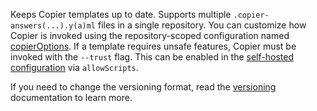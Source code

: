 Keeps Copier templates up to date.
Supports multiple `.copier-answers(...).y(a)ml` files in a single repository.
You can customize how Copier is invoked using the repository-scoped configuration named [copierOptions](/configuration-options/#copieroptions).
If a template requires unsafe features, Copier must be invoked with the `--trust` flag.
This can be enabled in the [self-hosted configuration](../../../self-hosted-configuration.md) via `allowScripts`.

If you need to change the versioning format, read the [versioning](../../versioning/index.md) documentation to learn more.
